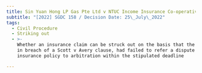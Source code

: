 ```yaml
---
title: Sin Yuan Hong LP Gas Pte Ltd v NTUC Income Insurance Co-operative Ltd
subtitle: "[2022] SGDC 158 / Decision Date: 25\_July\_2022"
tags:
  - Civil Procedure
  - Striking out
  - >-
    Whether an insurance claim can be struck out on the basis that the claimant,
    in breach of a Scott v Avery clause, had failed to refer a dispute under the
    insurance policy to arbitration within the stipulated deadline

---
```


